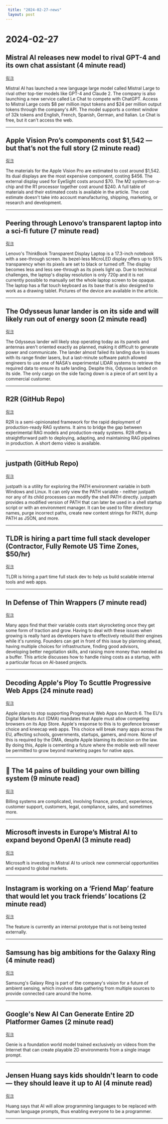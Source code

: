 ```yaml
---
 title: "2024-02-27-news"
 layout: post
---
```

<h1>2024-02-27</h1><h2>Mistral AI releases new model to rival GPT-4 and its own chat assistant (4 minute read)</h2><p><a href="https://techcrunch.com/2024/02/26/mistral-ai-releases-new-model-to-rival-gpt-4-and-its-own-chat-assistant/?utm_source=tldrnewsletter">링크</a>  </p><p>Mistral AI has launched a new language large model called Mistral Large to rival other top-tier models like GPT-4 and Claude 2. The company is also launching a new service called Le Chat to compete with ChatGPT. Access to Mistral Large costs $8 per million input tokens and $24 per million output tokens through the company's API. The model supports a context window of 32k tokens and English, French, Spanish, German, and Italian. Le Chat is free, but it can't access the web. </p><hr /><h2>Apple Vision Pro’s components cost $1,542 — but that’s not the full story (2 minute read)</h2><p><a href="https://arstechnica.com/gadgets/2024/02/apple-vision-pros-components-cost-1542-but-thats-not-the-full-story/?utm_source=tldrnewsletter">링크</a>  </p><p>The materials for the Apple Vision Pro are estimated to cost around $1,542. Its dual displays are the most expensive component, costing $456. The external display used for EyeSight costs around $70. The M2 system-on-a-chip and the R1 processor together cost around $240. A full table of materials and their estimated costs is available in the article. The cost estimate doesn't take into account manufacturing, shipping, marketing, or research and development. </p><hr /><h2>Peering through Lenovo’s transparent laptop into a sci-fi future (7 minute read)</h2><p><a href="https://www.theverge.com/24082244/lenovo-concept-transparent-laptop-mwc-2024-drawing-tablet?utm_source=tldrnewsletter">링크</a>  </p><p>Lenovo's ThinkBook Transparent Display Laptop is a 17.3-inch notebook with a see-through screen. Its bezel-less MicroLED display offers up to 55% transparency when its pixels are set to black or turned off. The display becomes less and less see-through as its pixels light up. Due to technical challenges, the laptop's display resolution is only 720p and it is not currently possible to manually set the whole laptop screen to be opaque. The laptop has a flat touch keyboard as its base that is also designed to work as a drawing tablet. Pictures of the device are available in the article. </p><hr /><h2>The Odysseus lunar lander is on its side and will likely run out of energy soon (2 minute read)</h2><p><a href="https://www.theverge.com/2024/2/26/24083973/odysseus-lunar-lander-tipped-over-intuitive-machines?utm_source=tldrnewsletter">링크</a>  </p><p>The Odysseus lander will likely stop operating today as its panels and antennas aren't oriented exactly as planned, making it difficult to generate power and communicate. The lander almost failed its landing due to issues with its range finder lasers, but a last-minute software patch allowed engineers to use one of NASA's experimental LIDAR systems to retrieve the required data to ensure its safe landing. Despite this, Odysseus landed on its side. The only cargo on the side facing down is a piece of art sent by a commercial customer. </p><hr /><h2>R2R (GitHub Repo)</h2><p><a href="https://github.com/SciPhi-AI/R2R?utm_source=tldrnewsletter">링크</a>  </p><p>R2R is a semi-opinionated framework for the rapid deployment of production-ready RAG systems. It aims to bridge the gap between experimental RAG models and production-ready systems. R2R offers a straightforward path to deploying, adapting, and maintaining RAG pipelines in production. A short demo video is available. </p><hr /><h2>justpath (GitHub Repo)</h2><p><a href="https://github.com/epogrebnyak/justpath?utm_source=tldrnewsletter">링크</a>  </p><p>justpath is a utility for exploring the PATH environment variable in both Windows and Linux. It can only view the PATH variable - neither justpath nor any of its child processes can modify the shell PATH directly. justpath provides a modified version of PATH that can later be used in a shell startup script or with an environment manager. It can be used to filter directory names, purge incorrect paths, create new content strings for PATH, dump PATH as JSON, and more. </p><hr /><h2>TLDR is hiring a part time full stack developer (Contractor, Fully Remote US Time Zones, $50/hr)</h2><p><a href="mailto:jobs@tldr.tech">링크</a>  </p><p>TLDR is hiring a part time full stack dev to help us build scalable internal tools and web apps. </p><hr /><h2>In Defense of Thin Wrappers (7 minute read)</h2><p><a href="https://jaredhecht.com/in-defense-of-thin-wrappers?utm_source=tldrnewsletter">링크</a>  </p><p>Many apps find that their variable costs start skyrocketing once they get some form of traction and grow. Having to deal with these issues when growing is really hard as developers have to effectively rebuild their engines while it's running. Founders can get in front of this issue by planning ahead, having multiple choices for infrastructure, finding good advisors, developing better negotiation skills, and raising more money than needed as a buffer. This article discusses how to handle rising costs as a startup, with a particular focus on AI-based projects. </p><hr /><h2>Decoding Apple's Ploy To Scuttle Progressive Web Apps (24 minute read)</h2><p><a href="https://infrequently.org/2024/02/home-screen-advantage/?utm_source=tldrnewsletter">링크</a>  </p><p>Apple plans to stop supporting Progressive Web Apps on March 6. The EU's Digital Markets Act (DMA) mandates that Apple must allow competing browsers on its App Store. Apple's response to this is to geofence browser choice and kneecap web apps. This choice will break many apps across the EU, affecting schools, governments, startups, gamers, and more. None of this is required by the DMA, despite Apple blaming its decision on the law. By doing this, Apple is cementing a future where the mobile web will never be permitted to grow beyond marketing pages for native apps. </p><hr /><h2>🦑 The 14 pains of building your own billing system (9 minute read)</h2><p><a href="https://arnon.dk/the-14-pains-of-billing/?utm_source=tldrnewsletter">링크</a>  </p><p>Billing systems are complicated, involving finance, product, experience, customer support, customers, legal, compliance, sales, and sometimes more. </p><hr /><h2>Microsoft invests in Europe’s Mistral AI to expand beyond OpenAI (3 minute read)</h2><p><a href="https://www.cnbc.com/2024/02/26/microsoft-invests-in-europes-mistral-ai-to-expand-beyond-openai.html?utm_source=tldrnewsletter">링크</a>  </p><p>Microsoft is investing in Mistral AI to unlock new commercial opportunities and expand to global markets. </p><hr /><h2>Instagram is working on a ‘Friend Map’ feature that would let you track friends’ locations (2 minute read)</h2><p><a href="https://techcrunch.com/2024/02/26/instagram-confirms-developing-snap-map-like-friend-map-feature/?utm_source=tldrnewsletter">링크</a>  </p><p>The feature is currently an internal prototype that is not being tested externally. </p><hr /><h2>Samsung has big ambitions for the Galaxy Ring (4 minute read)</h2><p><a href="https://www.theverge.com/2024/2/26/24082729/samsung-has-big-ambitions-for-the-galaxy-ring?utm_source=tldrnewsletter">링크</a>  </p><p>Samsung's Galaxy Ring is part of the company's vision for a future of ambient sensing, which involves data gathering from multiple sources to provide connected care around the home. </p><hr /><h2>Google's New AI Can Generate Entire 2D Platformer Games (2 minute read)</h2><p><a href="https://80.lv/articles/google-s-new-ai-can-generate-entire-2d-platformer-games/?utm_source=tldrnewsletter">링크</a>  </p><p>Genie is a foundation world model trained exclusively on videos from the Internet that can create playable 2D environments from a single image prompt. </p><hr /><h2>Jensen Huang says kids shouldn't learn to code — they should leave it up to AI (4 minute read)</h2><p><a href="https://www.tomshardware.com/tech-industry/artificial-intelligence/jensen-huang-advises-against-learning-to-code-leave-it-up-to-ai?utm_source=tldrnewsletter">링크</a>  </p><p>Huang says that AI will allow programming languages to be replaced with human language prompts, thus enabling everyone to be a programmer. </p><hr />